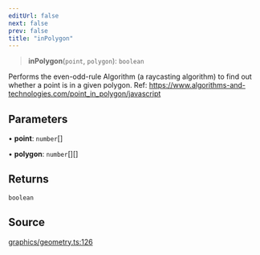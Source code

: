 ```yaml
---
editUrl: false
next: false
prev: false
title: "inPolygon"
---
```


> **inPolygon**(`point`, `polygon`): `boolean`

Performs the even-odd-rule Algorithm (a raycasting algorithm) to find out
whether a point is in a given polygon.
Ref: https://www.algorithms-and-technologies.com/point_in_polygon/javascript

## Parameters

• **point**: `number`[]

• **polygon**: `number`[][]

## Returns

`boolean`

## Source

[graphics/geometry.ts:126](https://github.com/dgmjs/dgmjs/blob/main/packages/core/src/graphics/geometry.ts#L126)
